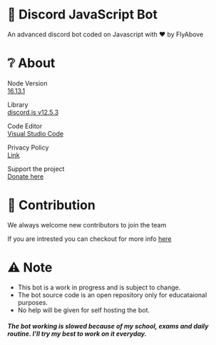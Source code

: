 
# 🎉 Discord JavaScript Bot 
An advanced discord bot coded on Javascript with ❤ by FlyAbove

# ❔ About
Node Version  
[16.13.1](https://nodejs.org/en/)

Library  
[discord.js v12.5.3](https://discord.js.org/#/)

Code Editor  
[Visual Studio Code](https://code.visualstudio.com/download)    

Privacy Policy  
[Link](https://github.com/FlyAbove/privacy)    

Support the project  
[Donate here](https://www.patreon.com/lonelydev0304?fan_landing=true)    

# 📑 Contribution
We always welcome new contributors to join the team  

If you are intrested you can checkout for more info [here](https://github.com/FlyAbove/Advanced-JavaScript-Bot/blob/main/CONTRIBUTING.md)

# ⚠ Note
* This bot is a work in progress and is subject to change.
* The bot source code is an open repository only for educataional purposes.
* No help will be given for self hosting the bot.


##### The bot working is slowed because of my school, exams and daily routine. I'll try my best to work on it everyday.
